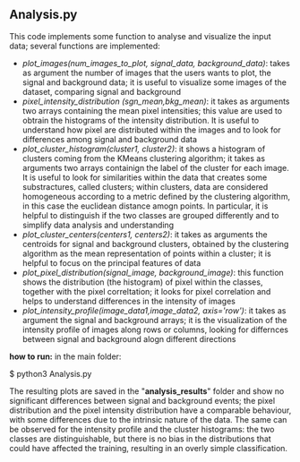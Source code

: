 ## Analysis.py
This code implements some function to analyse and visualize the input data; several functions are implemented:
- _plot_images(num_images_to_plot, signal_data, background_data)_: takes as argument the number of images that the users wants to plot, the signal and background data; it is useful to visualize some images of the dataset, comparing signal and background
- _pixel_intensity_distribution (sgn_mean,bkg_mean)_: it takes as arguments two arrays containing the mean pixel intensities; this value are used to obtrain the histograms of the intensity distribution. It is useful to understand how pixel are distributed within the images and to look for differences among signal and background data
- _plot_cluster_histogram(cluster1, cluster2)_: it shows a histogram of clusters coming from the KMeans clustering algorithm; it takes as arguments two arrays containign the label of the cluster for each image. It is useful to look for similarities within the data that creates some substractures, called clusters; within clusters, data are considered homogeneous according to a metric defined by the clustering algorithm, in this case the euclidean distance amogn points. In particular, it is helpful to distinguish if the two classes are grouped differently and to simplify data analysis and understanding
- _plot_cluster_centers(centers1, centers2)_: it takes as arguments the centroids for signal and background clusters, obtained by the clustering algorithm as the mean representation of points within a cluster; it is helpful to focus on the principal features of data
- _plot_pixel_distribution(signal_image, background_image)_: this function shows the distribution (the histogram) of pixel within the classes, together with the pixel correltation; it looks for pixel correlation and helps to understand differences in the intensity of images
- _plot_intensity_profile(image_data1,image_data2, axis='row')_: it takes as argument the signal and background arrays; it is the visualization of the intensity profile of images along rows or columns, looking for differnces between signal and background alogn different directions

__how to run:__ in the main folder: 

$ python3 Analysis.py

The resulting plots are saved in the "__analysis_results__" folder and show no significant differences between signal and background events; the pixel distribution and the pixel intensity distribution have a comparable behaviour, with some differences due to the intrinsic nature of the data. The same can be observed for the intensity profile and the cluster histograms: the two classes are distinguishable, but there is no bias in the distributions that could have affected the training, resulting in an overly simple classification.
